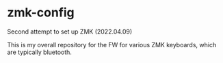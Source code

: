 # zmk-config
Second attempt to set up ZMK (2022.04.09)

This is my overall repository for the FW for various ZMK keyboards, which are typically bluetooth.
